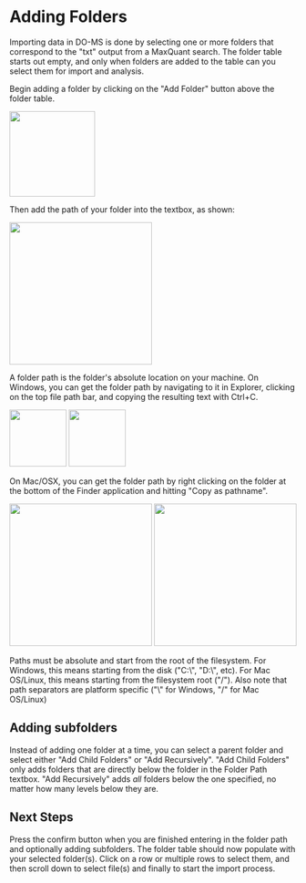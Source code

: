 # Adding Folders

Importing data in DO-MS is done by selecting one or more folders that correspond to the "txt" output from a MaxQuant search. The folder table starts out empty, and only when folders are added to the table can you select them for import and analysis.

Begin adding a folder by clicking on the "Add Folder" button above the folder table.

<img src="https://github.com/SlavovLab/DO-MS/raw/master/documentation/images/do-ms-add-folder-btn.png" height="150">

Then add the path of your folder into the textbox, as shown:

<img src="https://github.com/SlavovLab/DO-MS/raw/master/documentation/images/do-ms-enter-path.png" height="250">

A folder path is the folder's absolute location on your machine. On Windows, you can get the folder path by navigating to it in Explorer, clicking on the top file path bar, and copying the resulting text with Ctrl+C.

<img src="https://github.com/SlavovLab/DO-MS/raw/master/documentation/images/do-ms-windows-path-before.png" height="100">
<img src="https://github.com/SlavovLab/DO-MS/raw/master/documentation/images/do-ms-windows-path-after.png" height="100">

On Mac/OSX, you can get the folder path by right clicking on the folder at the bottom of the Finder application and hitting "Copy <folder> as pathname".

<img src="https://github.com/SlavovLab/DO-MS/raw/master/documentation/images/do-ms-osx-path-before.png" height="250">
<img src="https://github.com/SlavovLab/DO-MS/raw/master/documentation/images/do-ms-osx-path-after.png" height="250">

Paths must be absolute and start from the root of the filesystem. For Windows, this means starting from the disk ("C:\\", "D:\\", etc). For Mac OS/Linux, this means starting from the filesystem root ("/"). Also note that path separators are platform specific ("\\" for Windows, "/" for Mac OS/Linux)

## Adding subfolders

Instead of adding one folder at a time, you can select a parent folder and select either "Add Child Folders" or "Add Recursively". "Add Child Folders" only adds folders that are directly below the folder in the Folder Path textbox. "Add Recursively" adds *all* folders below the one specified, no matter how many levels below they are.

## Next Steps

Press the confirm button when you are finished entering in the folder path and optionally adding subfolders. The folder table should now populate with your selected folder(s). Click on a row or multiple rows to select them, and then scroll down to select file(s) and finally to start the import process.
